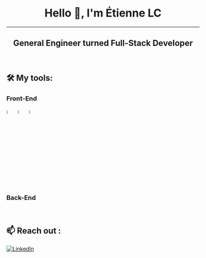 <h1 style="text-align: center">
  Hello 👋, I'm Étienne LC
</h1>

-----

<h2 style="text-align: center">General Engineer turned Full-Stack Developer</h2>

<br>

## 🛠️ My tools:

### Front-End
<img src="https://cdn.svgporn.com/logos/html-5.svg" alt="HTML5" width=5%>
<img src="https://cdn.svgporn.com/logos/css-3.svg" alt="CSS3" width=5%>
<img src="https://cdn.svgporn.com/logos/bootstrap.svg" alt="Bootstrap" width=5%>

### Back-End


<br>

## 📫 Reach out :
<a href="https://www.linkedin.com/in/etienne-le-coent/">
  <img 
    class="contacts"
    src="https://cdn.svgporn.com/logos/linkedin.svg" alt="LinkedIn"
  >
</a>